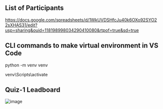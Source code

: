 ## List of Participants

https://docs.google.com/spreadsheets/d/1WkUVDSHfcJu40k6OXo92SYO22sXHAS31/edit?usp=sharing&ouid=118198998034290410080&rtpof=true&sd=true

## CLI commands to make virtual environment in VS Code

python -m venv venv

venv\Scripts\activate

## Quiz-1 Leadboard

![image](https://github.com/user-attachments/assets/31f41265-2351-4f8f-b278-67ad0129f4bc)


